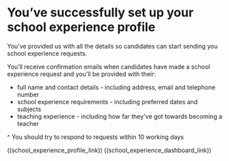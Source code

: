 # You’ve successfully set up your school experience profile

You’ve provided us with all the details so candidates can start sending you school experience requests. 

You’ll receive confirmation emails when candidates have made a school experience request and you'll be provided with their:
* full name and contact details - including address, email and telephone number
* school experience requirements - including preferred dates and subjects
* teaching experience - including how far they've got towards becoming a teacher

^ You should try to respond to requests within 10 working days

((school_experience_profile_link))
((school_experience_dashboard_link))
